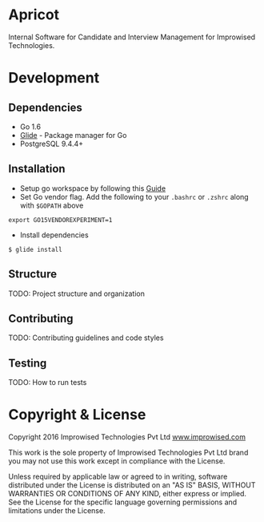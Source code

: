 # Apricot

Internal Software for Candidate and Interview Management for Improwised Technologies.

# Development

## Dependencies
* Go 1.6
* [Glide](https://github.com/Masterminds/glide) - Package manager for Go
* PostgreSQL 9.4.4+

## Installation
* Setup go workspace by following this [Guide](https://golang.org/doc/code.html#Organization)
* Set Go vendor flag. Add the following to your `.bashrc` or `.zshrc` along with `$GOPATH` above
```
export GO15VENDOREXPERIMENT=1
```
* Install dependencies
```
$ glide install
```

## Structure

TODO: Project structure and organization

## Contributing

TODO: Contributing guidelines and code styles

## Testing

TODO: How to run tests

# Copyright & License

Copyright 2016 Improwised Technologies Pvt Ltd
www.improwised.com

This work is the sole property of Improwised Technologies Pvt Ltd brand
you may not use this work except in compliance with the License.

Unless required by applicable law or agreed to in writing, software
distributed under the License is distributed on an "AS IS" BASIS,
WITHOUT WARRANTIES OR CONDITIONS OF ANY KIND, either express or implied.
See the License for the specific language governing permissions and
limitations under the License.
